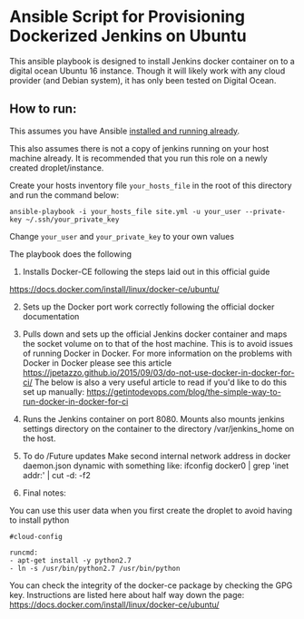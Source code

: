 # Ansible Script for Provisioning Dockerized Jenkins on Ubuntu

This ansible playbook is designed to install Jenkins docker container on to a digital ocean Ubuntu 16 instance. Though it will likely work with any cloud provider (and Debian system), it has only been tested on Digital Ocean.

## How to run:

This assumes you have Ansible [installed and running already](https://docs.ansible.com/ansible/latest/installation_guide/intro_installation.html#what-version-to-pick).

This also assumes there is not a copy of jenkins running on your host machine already. It is recommended that you run this role on a newly created droplet/instance.

Create your hosts inventory file `your_hosts_file` in the root of this directory and run the command below:

    ansible-playbook -i your_hosts_file site.yml -u your_user --private-key ~/.ssh/your_private_key

Change `your_user` and `your_private_key` to your own values

The playbook does the following

1. Installs Docker-CE following the steps laid out in this official guide

https://docs.docker.com/install/linux/docker-ce/ubuntu/


2. Sets up the Docker port work correctly following the official docker documentation

3. Pulls down and sets up the official Jenkins docker container and maps the socket volume on to that of the host machine. This is to avoid issues of running Docker in Docker. For more information on the problems with Docker in Docker please see this article
https://jpetazzo.github.io/2015/09/03/do-not-use-docker-in-docker-for-ci/
The below is also a very useful article to read if you'd like to do this set up manually:
https://getintodevops.com/blog/the-simple-way-to-run-docker-in-docker-for-ci

4. Runs the Jenkins container on port 8080. Mounts also mounts jenkins settings directory on the container to the directory /var/jenkins_home on the host.

5. To do /Future updates
Make second internal network address in docker daemon.json dynamic with something like:
ifconfig docker0 | grep 'inet addr:' | cut -d: -f2

7. Final notes:

You can use this user data when you first create the droplet to avoid having to install python

    #cloud-config

    runcmd:
    - apt-get install -y python2.7
    - ln -s /usr/bin/python2.7 /usr/bin/python



You can check the integrity of the docker-ce package by checking the GPG key. Instructions are listed here about half way down the page:
https://docs.docker.com/install/linux/docker-ce/ubuntu/


